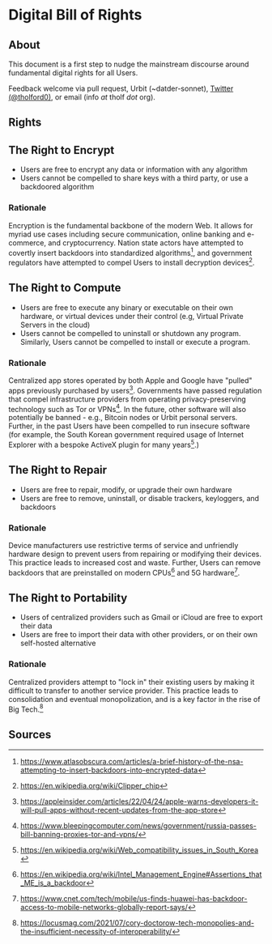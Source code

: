 # Digital Bill of Rights

## About

This document is a first step to nudge the mainstream discourse around fundamental digital rights for all Users.

Feedback welcome via pull request, Urbit (~datder-sonnet), [Twitter (@tholford0)](https://twitter.com/tholford0), or email (info _at_ tholf _dot_ org).

## Rights

## The Right to Encrypt

- Users are free to encrypt any data or information with any algorithm
- Users cannot be compelled to share keys with a third party, or use a backdoored algorithm

### Rationale

Encryption is the fundamental backbone of the modern Web. It allows for myriad use cases including secure communication, online banking and e-commerce, and cryptocurrency. Nation state actors have attempted to covertly insert backdoors into standardized algorithms[^1], and government regulators have attempted to compel Users to install decryption devices[^2].

## The Right to Compute

- Users are free to execute any binary or executable on their own hardware, or virtual devices under their control (e.g, Virtual Private Servers in the cloud)
- Users cannot be compelled to uninstall or shutdown any program. Similarly, Users cannot be compelled to install or execute a program.

### Rationale

Centralized app stores operated by both Apple and Google have "pulled" apps previously purchased by users[^3]. Governments have passed regulation that compel infrastructure providers from operating privacy-preserving technology such as Tor or VPNs[^4]. In the future, other software will also potentially be banned - e.g., Bitcoin nodes or Urbit personal servers. Further, in the past Users have been compelled to run insecure software (for example, the South Korean government required usage of Internet Explorer with a bespoke ActiveX plugin for many years[^5].)

## The Right to Repair

- Users are free to repair, modify, or upgrade their own hardware
- Users are free to remove, uninstall, or disable trackers, keyloggers, and backdoors

### Rationale

Device manufacturers use restrictive terms of service and unfriendly hardware design to prevent users from repairing or modifying their devices. This practice leads to increased cost and waste. Further, Users can remove backdoors that are preinstalled on modern CPUs[^6] and 5G hardware[^7].

## The Right to Portability

- Users of centralized providers such as Gmail or iCloud are free to export their data
- Users are free to import their data with other providers, or on their own self-hosted alternative

### Rationale

Centralized providers attempt to "lock in" their existing users by making it difficult to transfer to another service provider. This practice leads to consolidation and eventual monopolization, and is a key factor in the rise of Big Tech.[^8]

## Sources

[^1]: https://www.atlasobscura.com/articles/a-brief-history-of-the-nsa-attempting-to-insert-backdoors-into-encrypted-data
[^2]: https://en.wikipedia.org/wiki/Clipper_chip
[^3]: https://appleinsider.com/articles/22/04/24/apple-warns-developers-it-will-pull-apps-without-recent-updates-from-the-app-store
[^4]: https://www.bleepingcomputer.com/news/government/russia-passes-bill-banning-proxies-tor-and-vpns/
[^5]: https://en.wikipedia.org/wiki/Web_compatibility_issues_in_South_Korea
[^6]: https://en.wikipedia.org/wiki/Intel_Management_Engine#Assertions_that_ME_is_a_backdoor
[^7]: https://www.cnet.com/tech/mobile/us-finds-huawei-has-backdoor-access-to-mobile-networks-globally-report-says/
[^8]: https://locusmag.com/2021/07/cory-doctorow-tech-monopolies-and-the-insufficient-necessity-of-interoperability/